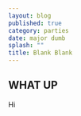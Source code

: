 ```yaml
---
layout: blog
published: true
category: parties
date: major dumb
splash: ""
title: Blank Blank
---
```



## WHAT UP

Hi
